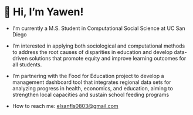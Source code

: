 # 👋 Hi, I’m Yawen!

- I'm currently a M.S. Student in Computational Social Science at UC San Diego
- I’m interested in applying both sociological and computational methods to address the root causes of disparities in education and develop data-driven solutions that promote equity and improve learning outcomes for all students. 
- I’m partnering with the Food for Education project to develop a management dashboard tool that integrates regional data sets for analyzing progress in health, economics, and education, aiming to strengthen local capacities and sustain school feeding programs

- How to reach me: elsanfls0803@gmail.com

